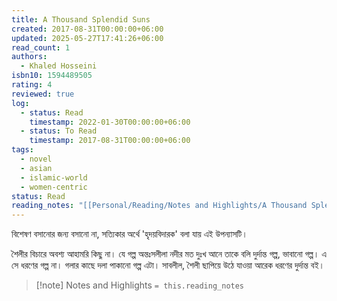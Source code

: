 ```yaml
---
title: A Thousand Splendid Suns
created: 2017-08-31T00:00:00+06:00
updated: 2025-05-27T17:41:26+06:00
read_count: 1
authors:
  - Khaled Hosseini
isbn10: 1594489505
rating: 4
reviewed: true
log:
  - status: Read
    timestamp: 2022-01-30T00:00:00+06:00
  - status: To Read
    timestamp: 2017-08-31T00:00:00+06:00
tags:
  - novel
  - asian
  - islamic-world
  - women-centric
status: Read
reading_notes: "[[Personal/Reading/Notes and Highlights/A Thousand Splendid Suns by Khaled Hosseini|A Thousand Splendid Suns by Khaled Hosseini]]"
---
```

বিশেষণ বসানোর জন্য বসানো না, সত্যিকার অর্থে 'হৃদয়বিদারক' বলা যায় এই উপন্যাসটি।  
  
শৈলীর বিচারে অবশ্য আহামরি কিছু না। যে গল্প অন্তঃসলীলা নদীর মত দুঃখ আনে তাকে বলি দুর্দান্ত গল্প, ভাবানো গল্প। এ সে ধরণের গল্প না। গলার কাছে দলা পাকানো গল্প এটা। সাবলীল, শৈলী ছাপিয়ে উঠে যাওয়া আরেক ধরণের দুর্দান্ত বই।

> [!note] Notes and Highlights
> `= this.reading_notes`